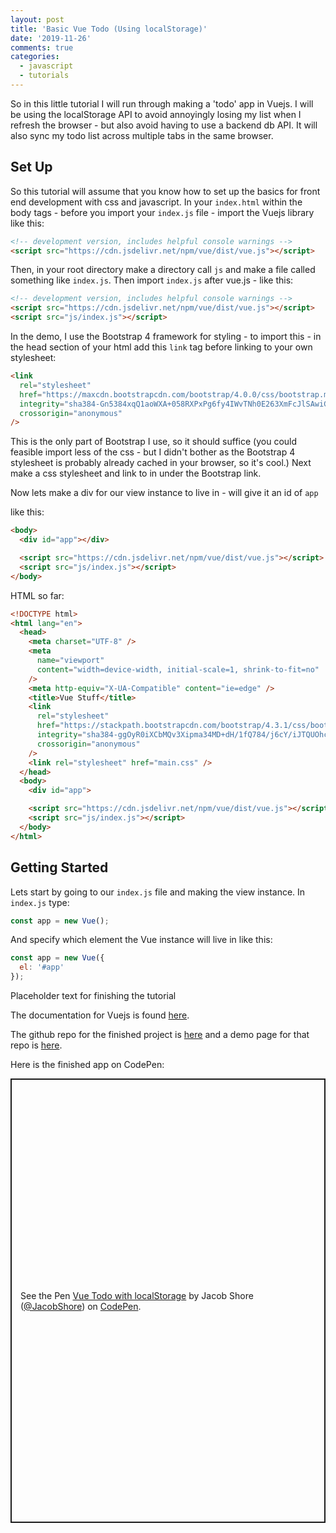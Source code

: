 ```yaml
---
layout: post
title: 'Basic Vue Todo (Using localStorage)'
date: '2019-11-26'
comments: true
categories:
  - javascript
  - tutorials
---
```


So in this little tutorial I will run through making a 'todo' app in Vuejs. I will be using the localStorage API to avoid annoyingly losing my list when I refresh the browser - but also avoid having to use a backend db API. It will also sync my todo list across multiple tabs in the same browser.

## Set Up

So this tutorial will assume that you know how to set up the basics for front end development with css and javascript. In your `index.html` within the body tags - before you import your `index.js` file - import the Vuejs library like this:

```html
<!-- development version, includes helpful console warnings -->
<script src="https://cdn.jsdelivr.net/npm/vue/dist/vue.js"></script>
```

Then, in your root directory make a directory call `js` and make a file called something like `index.js`. Then import `index.js` after vue.js - like this:

```html
<!-- development version, includes helpful console warnings -->
<script src="https://cdn.jsdelivr.net/npm/vue/dist/vue.js"></script>
<script src="js/index.js"></script>
```

In the demo, I use the Bootstrap 4 framework for styling - to import this - in the head section of your html add this `link` tag before linking to your own stylesheet:

```html
<link
  rel="stylesheet"
  href="https://maxcdn.bootstrapcdn.com/bootstrap/4.0.0/css/bootstrap.min.css"
  integrity="sha384-Gn5384xqQ1aoWXA+058RXPxPg6fy4IWvTNh0E263XmFcJlSAwiGgFAW/dAiS6JXm"
  crossorigin="anonymous"
/>
```

This is the only part of Bootstrap I use, so it should suffice (you could feasible import less of the css - but I didn't bother as the Bootstrap 4 stylesheet is probably already cached in your browser, so it's cool.) Next make a css stylesheet and link to in under the Bootstrap link.

Now lets make a div for our view instance to live in - will give it an id of `app`

like this:

```html
<body>
  <div id="app"></div>

  <script src="https://cdn.jsdelivr.net/npm/vue/dist/vue.js"></script>
  <script src="js/index.js"></script>
</body>
```

HTML so far:

```html
<!DOCTYPE html>
<html lang="en">
  <head>
    <meta charset="UTF-8" />
    <meta
      name="viewport"
      content="width=device-width, initial-scale=1, shrink-to-fit=no"
    />
    <meta http-equiv="X-UA-Compatible" content="ie=edge" />
    <title>Vue Stuff</title>
    <link
      rel="stylesheet"
      href="https://stackpath.bootstrapcdn.com/bootstrap/4.3.1/css/bootstrap.min.css"
      integrity="sha384-ggOyR0iXCbMQv3Xipma34MD+dH/1fQ784/j6cY/iJTQUOhcWr7x9JvoRxT2MZw1T"
      crossorigin="anonymous"
    />
    <link rel="stylesheet" href="main.css" />
  </head>
  <body>
    <div id="app">

    <script src="https://cdn.jsdelivr.net/npm/vue/dist/vue.js"></script>
    <script src="js/index.js"></script>
  </body>
</html>
```

## Getting Started

Lets start by going to our `index.js` file and making the view instance. In `index.js` type:

```javascript
const app = new Vue();
```

And specify which element the Vue instance will live in like this:

```javascript
const app = new Vue({
  el: '#app'
});
```

Placeholder text for finishing the tutorial

The documentation for Vuejs is found [here](https://vuejs.org/).

The github repo for the finished project is [here](https://github.com/DewofyourYouth/vue-localStorage-todo) and a demo page for that repo is [here](https://dewofyouryouth.github.io/vue-localStorage-todo/).

Here is the finished app on CodePen:

<p class="codepen" data-height="711" data-theme-id="dark" data-default-tab="result" data-user="JacobShore" data-slug-hash="QWWXvGw" style="height: 711px; box-sizing: border-box; display: flex; align-items: center; justify-content: center; border: 2px solid; margin: 1em 0; padding: 1em;" data-pen-title="Vue Todo with localStorage">
  <span>See the Pen <a href="https://codepen.io/JacobShore/pen/QWWXvGw">
  Vue Todo with localStorage</a> by Jacob Shore (<a href="https://codepen.io/JacobShore">@JacobShore</a>)
  on <a href="https://codepen.io">CodePen</a>.</span>
</p>
<script async src="https://static.codepen.io/assets/embed/ei.js"></script>
